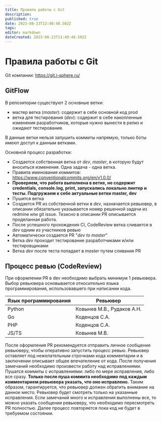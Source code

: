 ```yaml
---
title: Правила работы с Git
description: 
published: true
date: 2023-08-23T13:40:48.502Z
tags: 
editor: markdown
dateCreated: 2023-08-23T13:40:48.502Z
---
```


# Правила работы с Git

Git компании: https://git.i-sphere.ru/

## GitFlow

В репозитории существуют 2 основные ветки:
- мастер ветка (*master*): содержит в себе основной код prod 
- ветка для тестирования (*dev*): содержит в себе накопленные изменения разработчиков, которые нужно вынести в релиз и ожидают тестирования.

В данные ветки нельзя запушить коммиты напрямую, только боты имеют доступ к данным ветками.

Основной процесс разработки:
- Создается собственная ветка от *dev*, *master*, в которую будут вноситься изменения. Одна задача - одна ветка. 
- Правила именования коммитов: https://www.conventionalcommits.org/en/v1.0.0/
- **Проверяем, что работа выполнена в ветке, не содержит credentials, console.log, print, запускались локально линтер и тесты. Подгружаем к себе актуальные ветки master, dev**
- Пушится ветка
- Создается PR из собственной ветки в *dev*, назначается ревьювер, в описании обязательно указывается номер решенной задачи из redmine или git issue. Тезисно в описании PR описывается проделанная работа. 
- После успешного прохождения CI, CodeReview ветка сливается в *dev* одним из участников ревью
- Автоматически создается PR "*dev to master*"
- Ветка *dev* проходит тестирование разработчиками и/или тестировщиками
- Ветка *dev* после теста попадает в *master* путем сливания PR

## Процесс ревью (CodeReview)

При оформлении PR в dev необходимо выбрать минимум 1 ревьювера. Выбор ревьювера основывается относительно языка программирования, использовавшего при написании кода. 

| Язык программирования | Ревьювер                   |
|----------------------|----------------------------|
| Python               | Ковынев М.В., Рудаков А.Н. |
| Go                   | Коденцов С.А.              |
| PHP                  | Коденцов С.А.              |
| JS/TS                | Ковынев М.В.               |

После оформления PR рекомендуется отправить личное сообщение ревьюверу, чтобы оперативно запустить процесс ревью. Ревьювер оставляет под нежелательным строчками кода комментарии и в заключении описывает общее впечателение от кода. 
После получения замечаний необходимо произвести работу над исправлениями. Пушатся коммиты с исправлениями: либо по мере исправления, либо все сразу. **Только после пуша коммита необходимо под каждым комментарием ревьювера указать, что оно исправлено.** Таким образом, гарантируется, что ревьювер должен обратить внимание на данное место. Ревьювер будет смотреть только на указанные исправления. Если замечаний много и исправления выполнены все, то можно указать сообщении ревьюверу, что необходимо пересмотреть PR полностью. Далее процесс повторяется пока код не будет в требуемом состоянии. 



